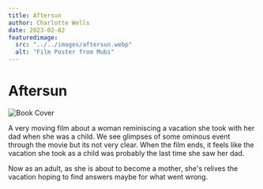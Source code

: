 ```yaml
---
title: Aftersun
author: Charlotte Wells
date: 2023-02-02
featuredimage:
  src: "../../images/aftersun.webp"
  alt: "Film Poster from Mubi"
---
```


# Aftersun

![Book Cover](aftersun.webp)

A very moving film about a woman reminiscing a vacation she took with her dad when she was a child. We see glimpses of some ominous event through the movie but its not very clear. When the film ends, it feels like the vacation she took as a child was probably the last time she saw her dad.

Now as an adult, as she is about to become a mother, she's relives the vacation hoping to find answers maybe for what went wrong.
